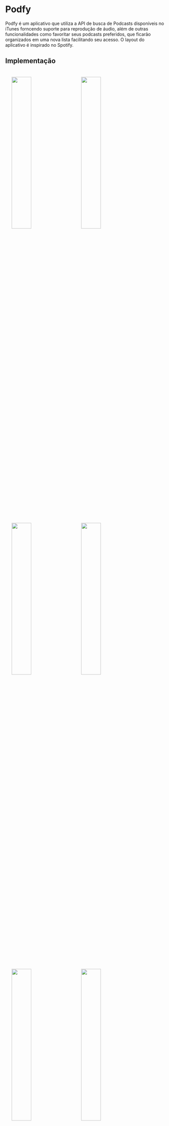 # Podfy

Podfy é um aplicativo que utiliza a API de busca de Podcasts disponíveis no iTunes forncendo suporte para reprodução de áudio, além de outras funcionalidades como favoritar seus podcasts preferidos, que ficarão organizados em uma nova lista facilitando seu acesso. O layout do aplicativo é inspirado no Spotify.

## Implementação

<p float="left">
<img height="35%" width="35%" vspace="20" hspace="20" src="https://user-images.githubusercontent.com/12848020/42480843-e18c46c8-83b5-11e8-9233-f3a72f905393.png" />
<img height="35%" width="35%" vspace="20" hspace="20" src="https://user-images.githubusercontent.com/12848020/42481580-83470edc-83b9-11e8-85fd-239d0803f4d6.png" />
<img height="35%" width="35%" vspace="20" hspace="20" src="https://user-images.githubusercontent.com/12848020/42481583-8415d1e0-83b9-11e8-9f4b-81e928493db9.png" />
<img height="35%" width="35%" vspace="20" hspace="20" src="https://user-images.githubusercontent.com/12848020/42481585-87696992-83b9-11e8-884f-df5bf6a7a059.png" />
<img height="35%" width="35%" vspace="20" hspace="20" src="https://user-images.githubusercontent.com/12848020/42481590-8dec5806-83b9-11e8-8630-2dcdc3b4c3d5.png" />
<img height="35%" width="35%" vspace="20" hspace="20" src="https://user-images.githubusercontent.com/12848020/42481778-81514b64-83ba-11e8-875f-7256ac6cdcfd.png" />
  <img height="35%" width="35%" vspace="20" hspace="20" src="https://user-images.githubusercontent.com/12848020/42481840-d2a85606-83ba-11e8-8eba-93f812d413ce.png" />
</p>

## Arquitetura do Projeto
 - MVC
 - Utiliza basicamente Storyboards para construção das telas

## Requisitos
- Xcode 9.2
- Swift 4.0
- CocoaPods

## Dependencias Usadas (Podfile):
  - Firebase/Core
  - Firebase/Auth
  - FBSDKLoginKit
  - Firebase/Database
  - Alamofire
  - SDWebImage
  - FeedKit
  - ReachabilitySwift

